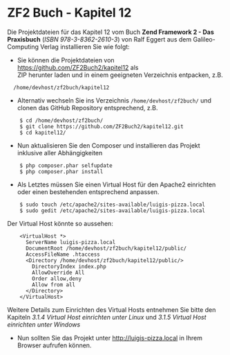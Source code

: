 ZF2 Buch - Kapitel 12
=====================

Die Projektdateien für das Kapitel 12 vom Buch **Zend Framework 2 - Das
Praxisbuch** (*ISBN 978-3-8362-2610-3*) von Ralf Eggert 
aus dem Galileo-Computing Verlag installieren Sie wie folgt:

* Sie können die Projektdateien von https://github.com/ZF2Buch2/kapitel12 als  
  ZIP herunter laden und in einem geeigneten Verzeichnis entpacken, z.B.
```
  /home/devhost/zf2buch/kapitel12
```
  
* Alternativ wechseln Sie ins Verzeichnis `/home/devhost/zf2buch/` und clonen das
  GitHub Repository entsprechend, z.B.
```
    $ cd /home/devhost/zf2buch/
    $ git clone https://github.com/ZF2Buch2/kapitel12.git
    $ cd kapitel12/
```
  
* Nun aktualisieren Sie den Composer und installieren das Projekt inklusive
  aller Abhängigkeiten
```
    $ php composer.phar selfupdate
    $ php composer.phar install
```

* Als Letztes müssen Sie einen Virtual Host für den Apache2 einrichten oder einen
  bestehenden entsprechend anpassen.
```
    $ sudo touch /etc/apache2/sites-available/luigis-pizza.local
    $ sudo gedit /etc/apache2/sites-available/luigis-pizza.local
```
  Der Virtual Host könnte so aussehen:
```
    <VirtualHost *>
      ServerName luigis-pizza.local
      DocumentRoot /home/devhost/zf2buch/kapitel12/public/
      AccessFileName .htaccess
      <Directory /home/devhost/zf2buch/kapitel12/public/>
        DirectoryIndex index.php
        AllowOverride All
        Order allow,deny
        Allow from all
      </Directory>
    </VirtualHost>
```
  Weitere Details zum Einrichten des Virtual Hosts entnehmen Sie bitte den 
  Kapiteln *3.1.4 Virtual Host einrichten unter Linux* und *3.1.5 Virtual Host 
  einrichten unter Windows*
  
* Nun sollten Sie das Projekt unter http://luigis-pizza.local in Ihrem Browser 
  aufrufen können.
